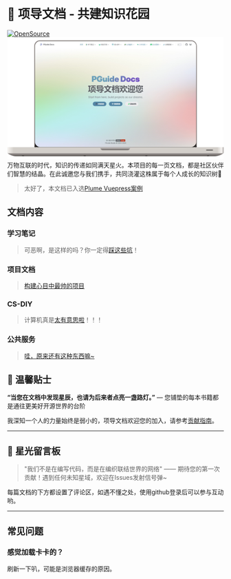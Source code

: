 # 🌱 项导文档 - 共建知识花园
[![OpenSource](https://img.shields.io/badge/%E2%9A%99%EF%B8%8F-%E5%BC%80%E6%BA%90%E4%B9%8B%E6%97%85-brightgreen)](https://opensource.org)
![pguide-doc.png](docs/.vuepress/public/src/pguide-doc.png)
万物互联的时代，知识的传递如同满天星火。本项目的每一页文档，都是社区伙伴们智慧的结晶。在此诚邀您与我们携手，共同浇灌这株属于每个人成长的知识树👫

> 太好了，本文档已入选[Plume Vuepress案例](https://theme-plume.vuejs.press/demos/#%E6%96%87%E6%A1%A3)

## 文档内容

### 学习笔记

> 可恶啊，是这样的吗？你一定得[踩这些坑](https://docs.pguide.studio/learning-notes/)！

### 项目文档

> [构建心目中最帅的项目](https://docs.pguide.studio/project-docs/cqmua-center/)

### CS-DIY

> 计算机真是[太有意思啦](https://docs.pguide.studio/cs-diy/)！！！

### 公共服务

> [哇，原来还有这种东西嘛~](https://docs.pguide.studio/public-service/)

## 🌟 温馨贴士
**“当您在文档中发现星辰，也请为后来者点亮一盏路灯。”** — 您铺垫的每本书籍都是通往更美好开源世界的台阶

我深知一个人的力量始终是弱小的，项导文档欢迎您的加入，请参考[贡献指南](https://docs.pguide.studio/contribute/)。

---



## 🌈 星光留言板
> "我们不是在编写代码，而是在编织联结世界的网络" —— 期待您的第一次贡献！遇到任何未知星域，欢迎在Issues发射信号弹~

每篇文档的下方都设置了评论区，如遇不懂之处，使用github登录后可以参与互动哟。

--- 

## 常见问题

### 感觉加载卡卡的？

刷新一下叭，可能是浏览器缓存的原因。